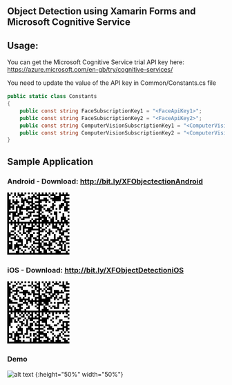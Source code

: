 ##  Object Detection using Xamarin Forms and Microsoft Cognitive Service

## Usage:

You can get the Microsoft Cognitive Service trial API key here:
https://azure.microsoft.com/en-gb/try/cognitive-services/

You need to update the value of the API key in Common/Constants.cs file

```C#
public static class Constants
{
	public const string FaceSubscriptionKey1 = "<FaceApiKey1>";
	public const string FaceSubscriptionKey2 = "<FaceApiKey2>";
	public const string ComputerVisionSubscriptionKey1 = "<ComputerVisionApiKey1>";
	public const string ComputerVisionSubscriptionKey2 = "<ComputerVisionApiKey2>";
}
```

## Sample Application 

### Android - Download: http://bit.ly/XFObjectectionAndroid
![alt text](https://github.com/mecvillarina/XFObjectDetection/blob/master/Assets/QrCodeAndroid.gif)

### iOS - Download: http://bit.ly/XFObjectDetectioniOS
![alt text](https://github.com/mecvillarina/XFObjectDetection/blob/master/Assets/QRCodeiOS.gif)

### Demo
![alt text](https://github.com/mecvillarina/XFObjectDetection/blob/master/Assets/Demo.gif) {:height="50%" width="50%"}
